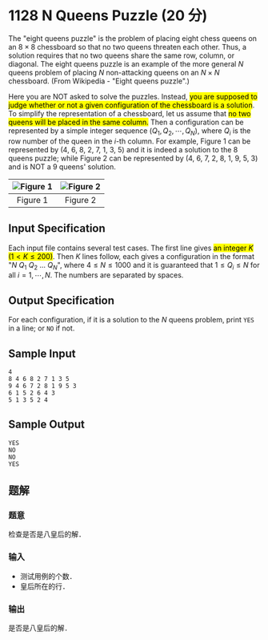 # 1128 N Queens Puzzle (20 分)

The "eight queens puzzle" is the problem of placing eight chess queens on an $8\times 8$ chessboard so that no two queens threaten each other. Thus, a solution requires that no two queens share the same row, column, or diagonal. The eight queens puzzle is an example of the more general $N$ queens problem of placing $N$ non-attacking queens on an $N\times N$ chessboard. (From Wikipedia - "Eight queens puzzle".)

Here you are NOT asked to solve the puzzles. Instead, <mark>you are supposed to judge whether or not a given configuration of the chessboard is a solution</mark>. To simplify the representation of a chessboard, let us assume that <mark>no two queens will be placed in the same column.</mark> Then a configuration can be represented by a simple integer sequence $(Q_1, Q_2, \cdots , Q_N)$, where $Q_i$ is the row number of the queen in the $i$-th column. For example, Figure 1 can be represented by (4, 6, 8, 2, 7, 1, 3, 5) and it is indeed a solution to the 8 queens puzzle; while Figure 2 can be represented by (4, 6, 7, 2, 8, 1, 9, 5, 3) and is NOT a 9 queens' solution.

| ![Figure 1](https://images.ptausercontent.com/7d0443cf-5c19-4494-98a6-0f0f54894eaa.jpg) | ![Figure 2](https://images.ptausercontent.com/d187e37a-4eb8-4215-8e2c-040a73c5c8d8.jpg) |
| :-------------------------------------------------------------------------------------: | :-------------------------------------------------------------------------------------: |
|                                        Figure 1                                         |                                        Figure 2                                         |

## Input Specification

Each input file contains several test cases. The first line gives <mark>an integer $K$ ($1<K\le 200$)</mark>. Then $K$ lines follow, each gives a configuration in the format "$N$ $Q_1$ $Q_2$ ... $Q_N$", where $4\le N\le 1000$ and it is guaranteed that $1\le Q_i\le N$ for all $i=1, \cdots,N$. The numbers are separated by spaces.

## Output Specification

For each configuration, if it is a solution to the $N$ queens problem, print `YES` in a line; or `NO` if not.

## Sample Input

    4
    8 4 6 8 2 7 1 3 5
    9 4 6 7 2 8 1 9 5 3
    6 1 5 2 6 4 3
    5 1 3 5 2 4

## Sample Output

    YES
    NO
    NO
    YES

## 题解

### 题意

检查是否是八皇后的解．

### 输入

- 测试用例的个数．
- 皇后所在的行．

### 输出

是否是八皇后的解．
